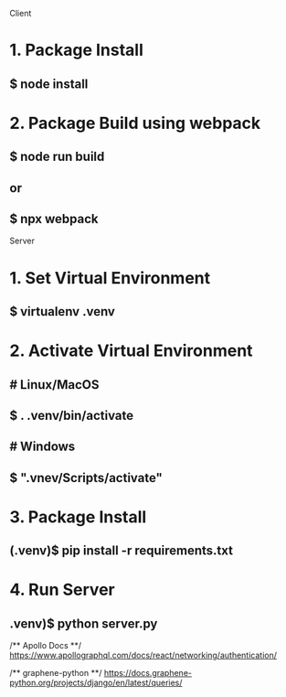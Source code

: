 Client
# 1. Package Install
## $ node install
#
# 2. Package Build using webpack
## $ node run build
## or
## $ npx webpack

Server
# 1. Set Virtual Environment
## $ virtualenv .venv
#
# 2. Activate Virtual Environment
## # Linux/MacOS
## $ . .venv/bin/activate 
## # Windows
## $ ".vnev/Scripts/activate"
#
# 3. Package Install
## (.venv)$ pip install -r requirements.txt
#
# 4. Run Server
## .venv)$ python server.py


/** Apollo Docs **/
https://www.apollographql.com/docs/react/networking/authentication/


/** graphene-python **/
https://docs.graphene-python.org/projects/django/en/latest/queries/
